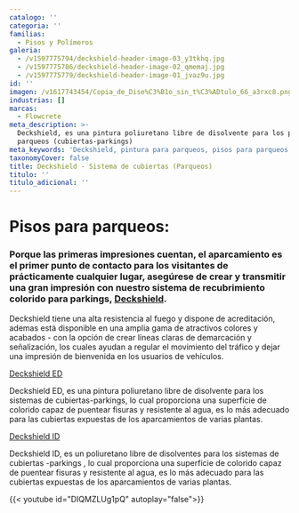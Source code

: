 ```yaml
---
catalogo: ''
categoria: ''
familias:
  - Pisos y Polímeros
galeria:
  - /v1597775794/deckshield-header-image-03_y3tkhq.jpg
  - /v1597775786/deckshield-header-image-02_qmemaj.jpg
  - /v1597775779/deckshield-header-image-01_jvaz9u.jpg
id: ''
imagen: /v1617743454/Copia_de_Dise%C3%B1o_sin_t%C3%ADtulo_66_a3rxc8.png
industrias: []
marcas:
  - Flowcrete
meta_description: >-
  Deckshield, es una pintura poliuretano libre de disolvente para los pisos de
  parqueos (cubiertas-parkings)
meta_keywords: 'Deckshield, pintura para parqueos, pisos para parqueos '
taxonomyCover: false
title: Deckshield - Sistema de cubiertas (Parqueos)
titulo: ''
titulo_adicional: ''
---
```


# **Pisos para parqueos:**

### Porque las primeras impresiones cuentan, el aparcamiento es el primer punto de contacto para los visitantes de prácticamente cualquier lugar, asegúrese de crear y transmitir una gran impresión con nuestro sistema de recubrimiento colorido para parkings, [**Deckshield**](http://www.flowcrete.es/nuestros-productos/gamas-de-productos/deckshield/)**.**

Deckshield tiene una alta resistencia al fuego y dispone de acreditación, ademas está disponible en una amplia gama de atractivos colores y acabados - con la opción de crear líneas claras de demarcación y señalización, los cuales ayudan a regular el movimiento del tráfico y dejar una impresión de bienvenida en los usuarios de vehículos.

[Deckshield ED](http://www.flowcrete.es/productos/sistemas/deckshield-ed/ 'Deckshield ED')

Deckshield ED, es una pintura poliuretano libre de disolvente para los sistemas de cubiertas-parkings, lo cual proporciona una superficie de colorido capaz de puentear fisuras y resistente al agua, es lo más adecuado para las cubiertas expuestas de los aparcamientos de varias plantas.

[Deckshield ID](http://www.flowcrete.es/productos/sistemas/deckshield-id/ 'Deckshield ID')

Deckshield ID, es un poliuretano libre de disolventes para los sistemas de cubiertas -parkings , lo cual proporciona una superficie de colorido capaz de puentear fisuras y resistente al agua, es lo más adecuado para las cubiertas expuestas de los aparcamientos de varias plantas.

{{< youtube id="DIQMZLUg1pQ" autoplay="false">}}
